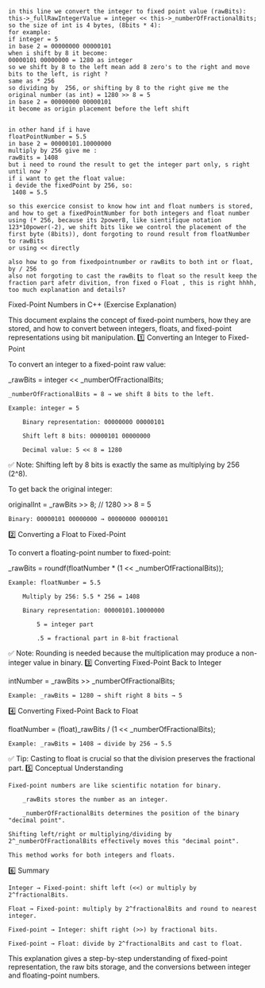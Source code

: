 ```plantext
in this line we convert the integer to fixed point value (rawBits):
this->_fullRawIntegerValue = integer << this->_numberOfFractionalBits;
so the size of int is 4 bytes, (8bits * 4):
for example:
if integer = 5
in base 2 = 00000000 00000101
when i shift by 8 it become:
00000101 00000000 = 1280 as integer
so we shift by 8 to the left mean add 8 zero's to the right and move bits to the left, is right ?
same as * 256
so dividing by  256, or shifting by 8 to the right give me the original number (as int) = 1280 >> 8 = 5
in base 2 = 00000000 00000101
it become as origin placement before the left shift


in other hand if i have 
floatPointNumber = 5.5
in base 2 = 00000101.10000000
multiply by 256 give me :
rawBits = 1408
but i need to round the result to get the integer part only, s right until now ?
if i want to get the float value:
i devide the fixedPoint by 256, so:
 1408 = 5.5

so this exercice consist to know how int and float numbers is stored,
and how to get a fixedPointNumber for both integers and float number using (* 256, because its 2power8, like sientifique notation 123*10power(-2), we shift bits like we control the placement of the first byte (8bits)), dont forgoting to round result from floatNumber to rawBits
or using << directly

also how to go from fixedpointnumber or rawBits to both int or float, by / 256
also not forgoting to cast the rawBits to float so the result keep the fraction part afetr divition, fron fixed o Float , this is right hhhh, too much explanation and details?
```


Fixed-Point Numbers in C++ (Exercise Explanation)

This document explains the concept of fixed-point numbers, how they are stored, and how to convert between integers, floats, and fixed-point representations using bit manipulation.
1️⃣ Converting an Integer to Fixed-Point

To convert an integer to a fixed-point raw value:

_rawBits = integer << _numberOfFractionalBits;

    _numberOfFractionalBits = 8 → we shift 8 bits to the left.

    Example: integer = 5

        Binary representation: 00000000 00000101

        Shift left 8 bits: 00000101 00000000

        Decimal value: 5 << 8 = 1280

✅ Note: Shifting left by 8 bits is exactly the same as multiplying by 256 (2^8).

To get back the original integer:

originalInt = _rawBits >> 8;  // 1280 >> 8 = 5

    Binary: 00000101 00000000 → 00000000 00000101

2️⃣ Converting a Float to Fixed-Point

To convert a floating-point number to fixed-point:

_rawBits = roundf(floatNumber * (1 << _numberOfFractionalBits));

    Example: floatNumber = 5.5

        Multiply by 256: 5.5 * 256 = 1408

        Binary representation: 00000101.10000000

            5 = integer part

            .5 = fractional part in 8-bit fractional

✅ Note: Rounding is needed because the multiplication may produce a non-integer value in binary.
3️⃣ Converting Fixed-Point Back to Integer

intNumber = _rawBits >> _numberOfFractionalBits;

    Example: _rawBits = 1280 → shift right 8 bits → 5

4️⃣ Converting Fixed-Point Back to Float

floatNumber = (float)_rawBits / (1 << _numberOfFractionalBits);

    Example: _rawBits = 1408 → divide by 256 → 5.5

✅ Tip: Casting to float is crucial so that the division preserves the fractional part.
5️⃣ Conceptual Understanding

    Fixed-point numbers are like scientific notation for binary.

        _rawBits stores the number as an integer.

        _numberOfFractionalBits determines the position of the binary "decimal point".

    Shifting left/right or multiplying/dividing by 2^_numberOfFractionalBits effectively moves this "decimal point".

    This method works for both integers and floats.

6️⃣ Summary

    Integer → Fixed-point: shift left (<<) or multiply by 2^fractionalBits.

    Float → Fixed-point: multiply by 2^fractionalBits and round to nearest integer.

    Fixed-point → Integer: shift right (>>) by fractional bits.

    Fixed-point → Float: divide by 2^fractionalBits and cast to float.

This explanation gives a step-by-step understanding of fixed-point representation, the raw bits storage, and the conversions between integer and floating-point numbers.

